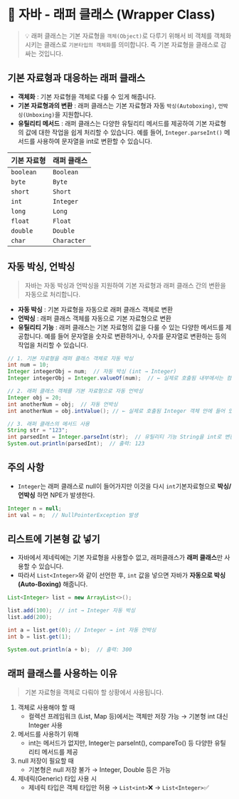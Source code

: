 # 🔨 자바 - 래퍼 클래스 (Wrapper Class)
> 💡 래퍼 클래스는 기본 자료형을 `객체(Object)`로 다루기 위해서 비 객체를 객체화 시키는 클래스로 `기본타입의 객체화`를 의미합니다. 
즉 기본 자료형을 클래스로 감싸는 것입니다.

## 기본 자료형과 대응하는 래퍼 클래스
* **객체화** : 기본 자료형을 객체로 다룰 수 있게 해줍니다.
* **기본 자료형과의 변환** : 래퍼 클래스는 기본 자료형과 자동 `박싱(Autoboxing)`, `언박싱(Unboxing)`을 지원합니다.
* **유틸리티 메서드** : 래퍼 클래스는 다양한 유틸리티 메서드를 제공하여 기본 자료형의 값에 대한 작업을 쉽게 처리할 수 있습니다. 예를 들어, `Integer.parseInt()` 메서드를 사용하여 문자열을 int로 변환할 수 있습니다.

| 기본 자료형   | 래퍼 클래스          |
|---------------|----------------------|
| `boolean`     | `Boolean`            |
| `byte`        | `Byte`               |
| `short`       | `Short`              |
| `int`         | `Integer`            |
| `long`        | `Long`               |
| `float`       | `Float`              |
| `double`      | `Double`             |
| `char`        | `Character`          |

## 자동 박싱, 언박싱 
> 자바는 자동 박싱과 언박싱을 지원하여 기본 자료형과 래퍼 클래스 간의 변환을 자동으로 처리합니다.
* **자동 박싱** : 기본 자료형을 자동으로 래퍼 클래스 객체로 변환
* **언박싱** : 래퍼 클래스 객체를 자동으로 기본 자료형으로 변환
* **유틸리티 기능** : 래퍼 클래스는 기본 자료형의 값을 다룰 수 있는 다양한 메서드를 제공합니다. 예를 들어 문자열을 숫자로 변환하거나, 수자를 문자열로 변환하는 등의 작업을 처리할 수 있습니다.

```java
// 1. 기본 자료형을 래퍼 클래스 객체로 자동 박싱
int num = 10;
Integer integerObj = num;  // 자동 박싱 (int → Integer)
Integer integerObj = Integer.valueOf(num);  // ← 실제로 호출됨 내부에서는 컴파일러가 Integer.valueOf() 메서드를 암시적으로 호출 해줌 

// 2. 래퍼 클래스 객체를 기본 자료형으로 자동 언박싱
Integer obj = 20;
int anotherNum = obj;  // 자동 언박싱
int anotherNum = obj.intValue(); // ← 실제로 호출됨 Integer 객체 안에 들어 있는 int 값을 꺼내는 인스턴스 메서드 intValue()를 호출합니다.

// 3. 래퍼 클래스의 메서드 사용
String str = "123";
int parsedInt = Integer.parseInt(str);  // 유틸리티 기능 String을 int로 변환
System.out.println(parsedInt);  // 출력: 123
```

## 주의 사항
* `Integer`는 래퍼 클래스로 null이 들어가지만 이것을 다시 `int`기본자료형으로 **박싱/언박싱** 하면 NPE가 발생한다. 
```java
Integer n = null;
int val = n;  // NullPointerException 발생
```

## 리스트에 기본형 값 넣기
* 자바에서 제네릭에는 기본 자료형을 사용할수 없고, 래퍼클래스가 **래퍼 클래스**만 사용할 수 있습니다.
* 따라서 `List<Integer>`와 같이 선언한 후, `int` 값을 넣으면 자바가 **자동으로 박싱(Auto-Boxing)** 해줍니다.
```java
List<Integer> list = new ArrayList<>();

list.add(100);  // int → Integer 자동 박싱
list.add(200);

int a = list.get(0); // Integer → int 자동 언박싱
int b = list.get(1);

System.out.println(a + b);  // 출력: 300
```

## 래퍼 클래스를 사용하는 이유
> 기본 자료형을 객체로 다뤄야 할 상황에서 사용됩니다.

1. 객체로 사용해야 할 때
   * 컬렉션 프레임워크 (List, Map 등)에서는 객체만 저장 가능 → 기본형 int 대신 Integer 사용
2. 메서드를 사용하기 위해
   * int는 메서드가 없지만, Integer는 parseInt(), compareTo() 등 다양한 유틸리티 메서드를 제공
3. null 저장이 필요할 때
    * 기본형은 null 저장 불가 → Integer, Double 등은 가능
4. 제네릭(Generic) 타입 사용 시
   * 제네릭 타입은 객체 타입만 허용 → `List<int>`❌ → `List<Integer>`✅

